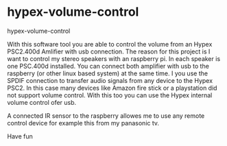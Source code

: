 # hypex-volume-control
hypex-volume-control

With this software tool you are able to control the volume from an Hypex PSC2.400d Amlifier with usb connection. The reason for this project is I want to control my stereo speakers with an raspberry pi. In each speaker is one PSC.400d installed. You can connect both amplifier with usb to the raspberry (or other linux based system) at the same time. 
I you use the SPDIF connection to transfer audio signals from any device to the Hypex PSC2. In this case many devices like Amazon fire stick or a playstation did not support volume control.
With this too you can use the Hypex internal volume control ofer usb.

A connected IR sensor to the raspberry allowes me to use any remote control device for example this from my panasonic tv.

Have fun
